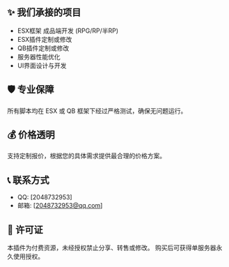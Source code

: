 ## ✨ 我们承接的项目

- ESX框架 成品端开发 (RPG/RP/半RP)
- ESX插件定制或修改
- QB插件定制或修改
- 服务器性能优化
- UI界面设计与开发

## 🛡️ 专业保障

所有脚本均在 ESX 或 QB 框架下经过严格测试，确保无问题运行。

## 💰 价格透明

支持定制报价，根据您的具体需求提供最合理的价格方案。

## 📞 联系方式

- QQ: [2048732953]
- 邮箱: [2048732953@qq.com]

## 📜 许可证

本插件为付费资源，未经授权禁止分享、转售或修改。
购买后可获得单服务器永久使用授权。